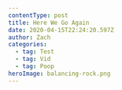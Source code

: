 ```yaml
---
contentType: post
title: Here We Go Again
date: 2020-04-15T22:24:20.597Z
author: Zach
categories:
  - tag: Test
  - tag: Vid
  - tag: Poop
heroImage: balancing-rock.png
---
```

